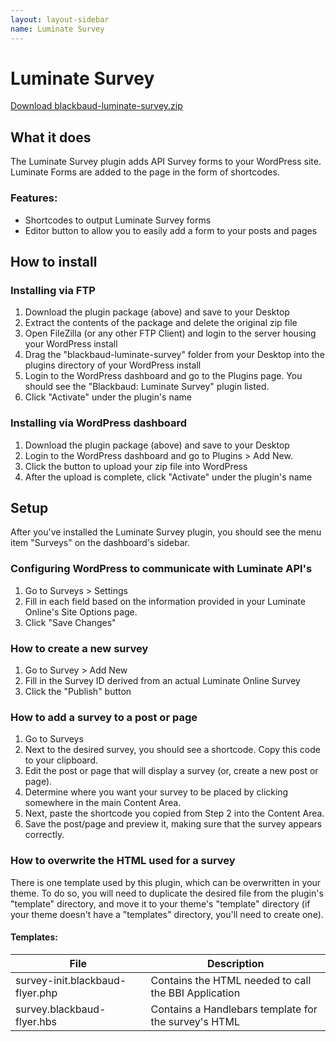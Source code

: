 ```yaml
---
layout: layout-sidebar
name: Luminate Survey
---
```


# Luminate Survey

<a href="http://api.blackbaud.com/services/wordpress/updater/plugins/blackbaud-luminate-survey.zip" target="_blank" class="btn btn-primary"><i class="fa fa-download"></i> Download blackbaud-luminate-survey.zip</a>

## What it does

The Luminate Survey plugin adds API Survey forms to your WordPress site. Luminate Forms are added to the page in the form of shortcodes.

<h3>Features:</h3>

- Shortcodes to output Luminate Survey forms
- Editor button to allow you to easily add a form to your posts and pages

## How to install

### Installing via FTP

1. Download the plugin package (above) and save to your Desktop
1. Extract the contents of the package and delete the original zip file
1. Open FileZilla (or any other FTP Client) and login to the server housing your WordPress install
1. Drag the "blackbaud-luminate-survey" folder from your Desktop into the plugins directory of your WordPress install
1. Login to the WordPress dashboard and go to the Plugins page. You should see the "Blackbaud: Luminate Survey" plugin listed.
1. Click "Activate" under the plugin's name

### Installing via WordPress dashboard

1. Download the plugin package (above) and save to your Desktop
1. Login to the WordPress dashboard and go to Plugins > Add New. 
1. Click the button to upload your zip file into WordPress
1. After the upload is complete, click "Activate" under the plugin's name

## Setup

After you've installed the Luminate Survey plugin, you should see the menu item "Surveys" on the dashboard's sidebar.

### Configuring WordPress to communicate with Luminate API's

1. Go to Surveys > Settings
1. Fill in each field based on the information provided in your Luminate Online's Site Options page.
1. Click "Save Changes"

### How to create a new survey

1. Go to Survey > Add New
1. Fill in the Survey ID derived from an actual Luminate Online Survey
1. Click the "Publish" button

### How to add a survey to a post or page

1. Go to Surveys
1. Next to the desired survey, you should see a shortcode. Copy this code to your clipboard.
1. Edit the post or page that will display a survey (or, create a new post or page).
1. Determine where you want your survey to be placed by clicking somewhere in the main Content Area.
1. Next, paste the shortcode you copied from Step 2 into the Content Area.
1. Save the post/page and preview it, making sure that the survey appears correctly.

### How to overwrite the HTML used for a survey

There is one template used by this plugin, which can be overwritten in your theme. To do so, you will need to duplicate the desired file from the plugin's "template" directory, and move it to your theme's "template" directory (if your theme doesn't have a "templates" directory, you'll need to create one).

#### Templates:

<div class="table-responsive">
	<table class="table table-parameters">
	    <thead>
	        <tr>
	            <th>File</th>
	            <th>Description</th>
	        </tr>
	    </thead>
	    <tbody>
			<tr>
				<td class="file">survey-init.blackbaud-flyer.php</td>
				<td>Contains the HTML needed to call the BBI Application</td>
			</tr>
			<tr>
				<td class="file">survey.blackbaud-flyer.hbs</td>
				<td>Contains a Handlebars template for the survey's HTML</td>
			</tr>
		</tbody>
	</table>
</div>
